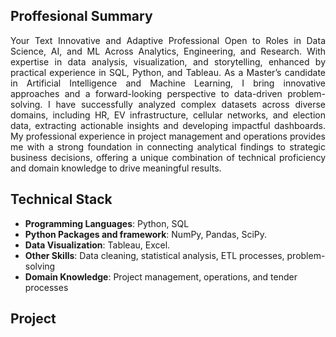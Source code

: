
## Proffesional Summary
<div style='text-align: justify;'> Your Text Innovative and Adaptive Professional Open to Roles in Data Science, AI, and ML Across Analytics, Engineering, and Research. With expertise in data analysis, visualization, and storytelling, enhanced by practical experience in SQL, Python, and Tableau. As a Master’s candidate in Artificial Intelligence and Machine Learning, I bring innovative approaches and a forward-looking perspective to data-driven problem-solving. I have successfully analyzed complex datasets across diverse domains, including HR, EV infrastructure, cellular networks, and election data, extracting actionable insights and developing impactful dashboards. My professional experience in project management and operations provides me with a strong foundation in connecting analytical findings to strategic business decisions, offering a unique combination of technical proficiency and domain knowledge to drive meaningful results. </div>

## Technical Stack
- **Programming Languages**: Python, SQL
- **Python Packages and framework**: NumPy, Pandas, SciPy.
- **Data Visualization**: Tableau, Excel.
- **Other Skills**: Data cleaning, statistical analysis, ETL processes, problem-solving
- **Domain Knowledge**: Project management, operations, and tender processes

## Project

